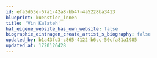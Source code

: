 ```yaml
---
id: efa3d53e-67a1-42a8-bb47-4a5228ba3413
blueprint: kuenstler_innen
title: 'Vin Kalateh'
hat_eigene_website_has_own_website: false
biographie_eintragen_create_artist_s_biography: false
updated_by: b1a43fd3-c865-4122-b6cc-50cfa81a1985
updated_at: 1720126428
---
```

